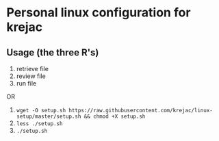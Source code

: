 # Personal linux configuration for krejac

## Usage (the three R's)

1) retrieve file   
2) review file    
3) run file   

OR

1) ```wget -O setup.sh https://raw.githubusercontent.com/krejac/linux-setup/master/setup.sh && chmod +X setup.sh```   
2) ```less ./setup.sh```   
3) ```./setup.sh```   
 
